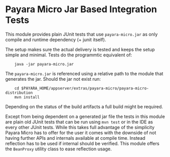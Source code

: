 # Payara Micro Jar Based Integration Tests

This module provides plain JUnit tests that use `payara-micro.jar` as only
compile and runtime dependency (+ junit itself).

The setup makes sure the actual delivery is tested and keeps the setup simple
and minimal. Tests do the programmtic equivalent of:

        java -jar payara-micro.jar

The `payara-micro.jar` is referenced using a relative path to the module that
generates the jar. Should the jar not exist run: 

        cd $PAYARA_HOME/appserver/extras/payara-micro/payara-micro-distribution
        mvn install
        
Depending on the status of the build artifacts a full build might be required.

Except from being dependent on a generated jar file the tests in this module
are plain old JUnit tests that can be run using `mvn test` or in the IDE
as every other JUnit tests. While this takes full advantage of the simplicity 
Payara Micro has to offer for the user it comes with the downside of not having
further APIs and internals available at compile time. 
Instead reflection has to be used if internal should be verified. 
This module offers the `BeanProxy` utility class to ease reflection usage.
